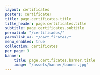 ```yaml
---
layout: certificates
posters: certificates
title: page.certificates.title
title_header: page.certificates.title
subtitle: page.certificates.subtitle
permalink: "/certificados/"
permalink_us: "/certificates/"
menu_enabled: true
collection: certificates
per_page: 3
banner:
    title: page.certificates.banner.title
    image: "/assets/banner/banner.jpg"
---
```

